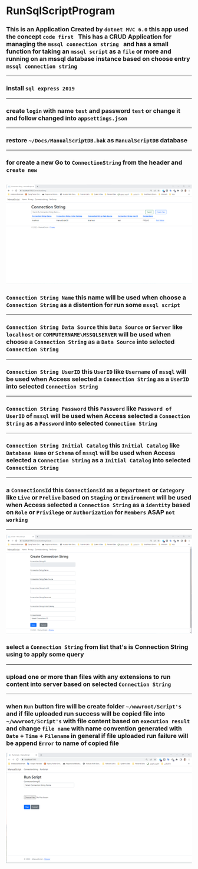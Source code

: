 # RunSqlScriptProgram
### This is an Application Created by `dotnet MVC 6.0` this app used the concept `code first `  This has a CRUD Application for managing the `mssql connection string `  and has a small function for taking an `mssql script` as a `file` or more and running on an mssql database instance  based on choose entry `mssql connection string `
---
### install `sql express 2019`
---
### create `login` with name `test` and password `test` or change it and follow changed into `appsettings.json` 
---
### restore `~/Docs/ManualScriptDB.bak` as `ManualScriptDB` database
---
### for create a new  Go to `ConnectionString` from the header and  `create new` 

![Screenshot%202022-11-20%20220045.png](/attachment/Screenshot%202022-11-20%20220045.png)
---
### `Connection String Name` this name will be used when choose a `Connection String` as a distention for run some `mssql script`
---
### `Connection String Data Source` this `Data Source` or `Server` like `localhost` or `COMPUTERNAME\MSSQLSERVER` will be used when choose a `Connection String` as a `Data Source` into selected `Connection String`
---
### `Connection String UserID` this `UserID`  like `Username` of `mssql` will be used when Access selected a `Connection String` as a `UserID` into selected `Connection String`
---
### `Connection String Password` this `Password`  like `Password of UserID` of `mssql` will be used when Access selected a `Connection String` as a `Password` into selected `Connection String`
---
### `Connection String Initial Catalog` this `Initial Catalog`  like `Database Name` or `Schema` of `mssql` will be used when Access selected a `Connection String` as a `Initial Catalog` into selected `Connection String`
---
### a `ConnectionsId` this `ConnectionsId` as a `Department` or `Category` like `Live` or `Prelive` based on `Staging` or `Environment` will be used when Access selected a `Connection String` as a `identity` based on `Role` or `Privilege` or `Authorization` for `Members` ASAP `not working`
---
![Screenshot%202022-11-20%20220124.png](/attachment/Screenshot%202022-11-20%20220124.png)

### select a `Connection String` from list that's is Connection String using to apply some query
---
### upload one or more than files with any extensions to run content into server based on selected `Connection String`
---
### when `Run` button fire will be create folder `~/wwwroot/Script's` and if file uploaded run success will be copied file into `~/wwwroot/Script's` with file content based on `execution result` and change `file name` with name convention generated with `Date` + `Time` + `Filename` in general if file uploaded run failure will be append `Error` to name of copied file

![Screenshot 2022-11-27 130608.png](/attachment/Screenshot%202022-11-27%20130608.png)


